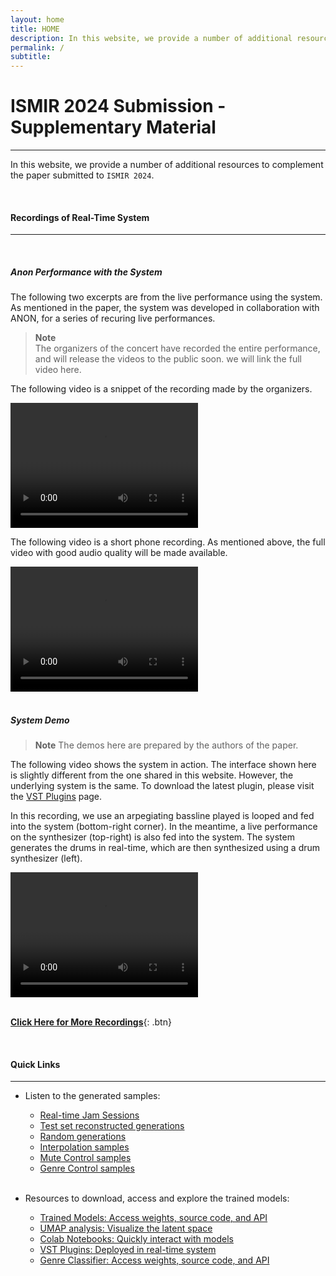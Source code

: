 ```yaml
---
layout: home
title: HOME
description: In this website, we provide a number of additional resources to complement the paper submitted to `ISMIR 2024`
permalink: /
subtitle: 
---
```


# **ISMIR 2024 Submission - Supplementary Material**
---

In this website, we provide a number of additional resources to complement the paper submitted to `ISMIR 2024`.


<br>

#### **Recordings of Real-Time System**
---

<br>

##### **_Anon Performance with the System_**

The following two excerpts are from the live performance using the system. 
As mentioned in the paper, the system was developed in collaboration with ANON, 
for a series of recuring live performances.

> **Note**  
> The organizers of the concert have recorded the entire performance, and will release the videos to the public soon. 
> we will link the full video here. 

The following video is a snippet of the recording made by the organizers.

<video width="300" height="200" controls>
  <source src="/assets/video/vid2_pro_camera.mp4" type="video/mp4">
  Your browser does not support the video tag.
</video>

<br>

The following video is a short phone recording. As mentioned above, the full video with good audio quality will be made available.

<video width="300" height="200" controls>
  <source src="/assets/video/a.mp4" type="video/mp4">
  Your browser does not support the video tag.
</video>


<br>


<br>

##### **_System Demo_**

> **Note**
> The demos here are prepared by the authors of the paper.

The following video shows the system in action. The interface shown here is slightly different from the one shared in this website.
However, the underlying system is the same. To download the latest plugin, please visit the [VST Plugins](/resources/source_code_and_vst_plugins/) page.

In this recording, we use an arpegiating bassline played is looped and fed into the system (bottom-right corner). In the meantime, 
a live performance on the synthesizer (top-right) is also fed into the system. The system generates the drums in real-time, which
are then synthesized using a drum synthesizer (left).


<video width="300" height="200" controls>
  <source src="/assets/video/VCV_VST_Keyboard_LowRes.mp4" type="video/mp4">
  Your browser does not support the video tag.
</video>

<br>
<br>

[**Click Here for More Recordings**](/generated_examples/jam_session_recordings){: .btn}

[//]: # (Setup:)

[//]: # ()
[//]: # (- An arpegiating bassline played back using an ableton stock plugin)

[//]: # (- An Arturia Polybrute synthesizer played live. )

[//]: # (- `GrooveTransformer`receiving MIDI grooves from both the arpegiated basseline and the live performance on the synthesizer)

[//]: # ()
[//]: # (Drum Synthesis:)

[//]: # ()
[//]: # (- [Cardinal]&#40;https://github.com/DISTRHO/Cardinal&#41; Virtual Eurorack Environment)

[//]: # (- Cardinal receives the generated drums, strips the gats and velocities to trigger the modules)

[//]: # (- Triggers used to activate voices while velocities are used either as VCA gains and/or synthesis parameters. )

[//]: # (- While 9 voices are generated, some voices were grouped together)

[//]: # (- Typical Kick and Snare &#40;with velocity controled VCAs&#41; were used for kick and snares)

[//]: # (- A single FM Operator was used for all hats &#40;closed and open&#41;. The decay of the envelop was controlled by the type of trigger)

[//]: # (- For Rides and Toms, two separate Mutable Instrument Plait modules were used.)






<br>

#### **Quick Links**
---




- Listen to the generated samples:
  - [Real-time Jam Sessions]({{site.baseurl}}/generated_examples/jam_session_recordings/)
  - [Test set reconstructed generations]({{site.baseurl}}/generated_examples/reconstructed_samples/)
  - [Random generations]({{site.baseurl}}/generated_examples/random_samples/)
  - [Interpolation samples]({{site.baseurl}}/generated_examples/interpolated_samples/)
  - [Mute Control samples]({{site.baseurl}}/generated_examples/mute_control_samples/)
  - [Genre Control samples]({{site.baseurl}}/generated_examples/genre_control_samples/)
  
  <br>
  
- Resources to download, access and explore the trained models: 
  - [Trained Models: Access weights, source code, and API]({{site.baseurl}}/resources/trained_models/)
  - [UMAP analysis: Visualize the latent space]({{site.baseurl}}/further_analysis/umap/)
  - [Colab Notebooks: Quickly interact with models]({{site.baseurl}}/resources/colab_notebooks/) 
  - [VST Plugins: Deployed in real-time system]({{site.baseurl}}/resources/source_code_and_vst_plugins/)
  - [Genre Classifier: Access weights, source code, and API]({{site.baseurl}}/further_analysis/genre_classifier_model/)

[//]: # (- Further analysis)

[//]: # (  - [Feature analysis]&#40;{{site.baseurl}}/further_analysis/feature_analysis/&#41;)

  